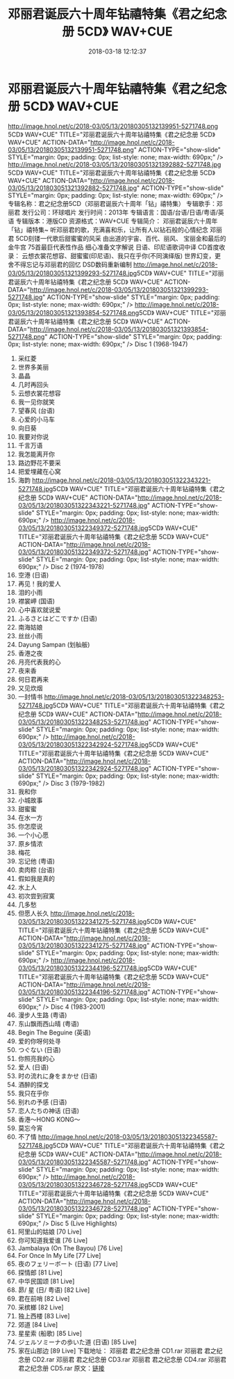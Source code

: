 ﻿---
title: 邓丽君诞辰六十周年钻禧特集《君之纪念册 5CD》 WAV+CUE
date: 2018-03-18 12:12:37
categories: WAV车载音乐、镜像
tags: 华语中文
---
# 邓丽君诞辰六十周年钻禧特集《君之纪念册 5CD》 WAV+CUE

http://image.hnol.net/c/2018-03/05/13/20180305132139951-5271748.png<wbr>5CD》 <wbr>WAV+CUE" TITLE="邓丽君诞辰六十周年钻禧特集《君之纪念册 <wbr>5CD》 <wbr>WAV+CUE" ACTION-DATA="http://image.hnol.net/c/2018-03/05/13/20180305132139951-5271748.png" ACTION-TYPE="show-slide" STYLE="margin: 0px; padding: 0px; list-style: none; max-width: 690px;" />
http://image.hnol.net/c/2018-03/05/13/201803051321392882-5271748.jpg<wbr>5CD》 <wbr>WAV+CUE" TITLE="邓丽君诞辰六十周年钻禧特集《君之纪念册 <wbr>5CD》 <wbr>WAV+CUE" ACTION-DATA="http://image.hnol.net/c/2018-03/05/13/201803051321392882-5271748.jpg" ACTION-TYPE="show-slide" STYLE="margin: 0px; padding: 0px; list-style: none; max-width: 690px;" />
专辑名称：君之纪念册5CD（邓丽君诞辰六十周年「钻」禧特集）
专辑歌手：邓丽君
发行公司：环球唱片
发行时间：2013年
专辑语言：国语/台语/日语/粤语/英语
专辑版本：港版CD
资源格式：WAV+CUE
专辑简介：
邓丽君诞辰六十周年「钻」禧特集~
听邓丽君的歌，充满喜和乐，让所有人以钻石般的心情纪念 邓丽君
5CD刻镂一代歌后甜蜜蜜的风采
由出道的宇宙、百代、丽风、
宝丽金和最后的金牛宫
75首最巨代表性作品
细心准备文字解说
日语、印尼语歌词中译
CD首度收录：
云想衣裳花想容、甜蜜蜜(印尼语)、我只在乎你(不同演绎版)
世界幻变，更舍不得忘记与邓丽君的回忆
DSD数码重新编制
http://image.hnol.net/c/2018-03/05/13/201803051321399293-5271748.jpg<wbr>5CD》 <wbr>WAV+CUE" TITLE="邓丽君诞辰六十周年钻禧特集《君之纪念册 <wbr>5CD》 <wbr>WAV+CUE" ACTION-DATA="http://image.hnol.net/c/2018-03/05/13/201803051321399293-5271748.jpg" ACTION-TYPE="show-slide" STYLE="margin: 0px; padding: 0px; list-style: none; max-width: 690px;" />
http://image.hnol.net/c/2018-03/05/13/201803051321393854-5271748.png<wbr>5CD》 <wbr>WAV+CUE" TITLE="邓丽君诞辰六十周年钻禧特集《君之纪念册 <wbr>5CD》 <wbr>WAV+CUE" ACTION-DATA="http://image.hnol.net/c/2018-03/05/13/201803051321393854-5271748.png" ACTION-TYPE="show-slide" STYLE="margin: 0px; padding: 0px; list-style: none; max-width: 690px;" />
Disc 1 (1968-1947)
1. 采红菱
2. 世界多美丽
3. 晶晶
4. 几时再回头
5. 云想衣裳花想容
6. 我一见你就笑
7. 望春风 (台语)
8. 心爱的小马车
9. 向日葵
10. 我要对你说
11. 千言万语
12. 我怎能离开你
13. 路边野花不要采
14. 把爱埋藏在心窝
15. 海韵
http://image.hnol.net/c/2018-03/05/13/201803051322343221-5271748.jpg<wbr>5CD》 <wbr>WAV+CUE" TITLE="邓丽君诞辰六十周年钻禧特集《君之纪念册 <wbr>5CD》 <wbr>WAV+CUE" ACTION-DATA="http://image.hnol.net/c/2018-03/05/13/201803051322343221-5271748.jpg" ACTION-TYPE="show-slide" STYLE="margin: 0px; padding: 0px; list-style: none; max-width: 690px;" />
http://image.hnol.net/c/2018-03/05/13/201803051322349372-5271748.jpg<wbr>5CD》 <wbr>WAV+CUE" TITLE="邓丽君诞辰六十周年钻禧特集《君之纪念册 <wbr>5CD》 <wbr>WAV+CUE" ACTION-DATA="http://image.hnol.net/c/2018-03/05/13/201803051322349372-5271748.jpg" ACTION-TYPE="show-slide" STYLE="margin: 0px; padding: 0px; list-style: none; max-width: 690px;" />
Disc 2 (1974-1978)
1. 空港 (日语)
2. 再见！我的爱人
3. 泪的小雨
4. 襟裳岬 (国语)
5. 心中喜欢就说爱
6. ふるさとはどこですか (日语)
7. 南海姑娘
8. 丝丝小雨
9. Dayung Sampan (划舢舨)
10. 香港之夜
11. 月亮代表我的心
12. 夜来香
13. 何日君再来
14. 又见炊烟
15. 一封情书
http://image.hnol.net/c/2018-03/05/13/201803051322348253-5271748.jpg<wbr>5CD》 <wbr>WAV+CUE" TITLE="邓丽君诞辰六十周年钻禧特集《君之纪念册 <wbr>5CD》 <wbr>WAV+CUE" ACTION-DATA="http://image.hnol.net/c/2018-03/05/13/201803051322348253-5271748.jpg" ACTION-TYPE="show-slide" STYLE="margin: 0px; padding: 0px; list-style: none; max-width: 690px;" />
http://image.hnol.net/c/2018-03/05/13/201803051322342924-5271748.jpg<wbr>5CD》 <wbr>WAV+CUE" TITLE="邓丽君诞辰六十周年钻禧特集《君之纪念册 <wbr>5CD》 <wbr>WAV+CUE" ACTION-DATA="http://image.hnol.net/c/2018-03/05/13/201803051322342924-5271748.jpg" ACTION-TYPE="show-slide" STYLE="margin: 0px; padding: 0px; list-style: none; max-width: 690px;" />
Disc 3 (1979-1982)
1. 我和你
2. 小城故事
3. 甜蜜蜜
4. 在水一方
5. 你怎麼说
6. 一个小心愿
7. 原乡情浓
8. 梅花
9. 忘记他 (粤语)
10. 卖肉粽 (台语)
11. 假如我是真的
12. 水上人
13. 初次尝到寂寞
14. 几多愁
15. 但愿人长久
http://image.hnol.net/c/2018-03/05/13/201803051322341275-5271748.jpg<wbr>5CD》 <wbr>WAV+CUE" TITLE="邓丽君诞辰六十周年钻禧特集《君之纪念册 <wbr>5CD》 <wbr>WAV+CUE" ACTION-DATA="http://image.hnol.net/c/2018-03/05/13/201803051322341275-5271748.jpg" ACTION-TYPE="show-slide" STYLE="margin: 0px; padding: 0px; list-style: none; max-width: 690px;" />
http://image.hnol.net/c/2018-03/05/13/201803051322344196-5271748.jpg<wbr>5CD》 <wbr>WAV+CUE" TITLE="邓丽君诞辰六十周年钻禧特集《君之纪念册 <wbr>5CD》 <wbr>WAV+CUE" ACTION-DATA="http://image.hnol.net/c/2018-03/05/13/201803051322344196-5271748.jpg" ACTION-TYPE="show-slide" STYLE="margin: 0px; padding: 0px; list-style: none; max-width: 690px;" />
Disc 4 (1983-2001)
1. 漫步人生路 (粤语)
2. 东山飘雨西山晴 (粤语)
3. Begin The Beguine (英语)
4. 爱的你呀何处寻
5. つぐない (日语)
6. 你照亮我的心
7. 爱人 (日语)
8. 时の流れに身をまかせ (日语)
9. 酒醉的探戈
10. 我只在乎你
11. 别れの予感 (日语)
12. 恋人たちの神话 (日语)
13. 香港～HONG KONG～
14. 莫忘今宵
15. 不了情
http://image.hnol.net/c/2018-03/05/13/201803051322345587-5271748.jpg<wbr>5CD》 <wbr>WAV+CUE" TITLE="邓丽君诞辰六十周年钻禧特集《君之纪念册 <wbr>5CD》 <wbr>WAV+CUE" ACTION-DATA="http://image.hnol.net/c/2018-03/05/13/201803051322345587-5271748.jpg" ACTION-TYPE="show-slide" STYLE="margin: 0px; padding: 0px; list-style: none; max-width: 690px;" />
http://image.hnol.net/c/2018-03/05/13/201803051322346728-5271748.jpg<wbr>5CD》 <wbr>WAV+CUE" TITLE="邓丽君诞辰六十周年钻禧特集《君之纪念册 <wbr>5CD》 <wbr>WAV+CUE" ACTION-DATA="http://image.hnol.net/c/2018-03/05/13/201803051322346728-5271748.jpg" ACTION-TYPE="show-slide" STYLE="margin: 0px; padding: 0px; list-style: none; max-width: 690px;" />
Disc 5 (Live Highlights)
1. 阿里山的姑娘 [70 Live]
2. 你可知道我爱谁 [76 Live]
3. Jambalaya (On The Bayou) [76 Live]
4. For Once In My Life [77 Live]
5. 夜のフェリーボート (日语) [77 Live]
6. 探情郎 [81 Live]
7. 中华民国颂 [81 Live]
8. 昴/ 星 (日/ 粤语) [82 Live]
9. 君在前哨 [82 Live]
10. 采槟榔 [82 Live]
11. 独上西楼 [83 Live]
12. 郊道 [84 Live]
13. 星星索 (船歌) [85 Live]
14. ジェルソミーナの歩いた道 (日语) [85 Live]
15. 家在山那边 [89 Live]
下载地址：
邓丽君 君之纪念册 CD1.rar
邓丽君 君之纪念册 CD2.rar
邓丽君 君之纪念册 CD3.rar
邓丽君 君之纪念册 CD4.rar
邓丽君 君之纪念册 CD5.rar
原文：[链接](https://blog.sina.com.cn/s/blog_1647c7e760102xytd.html)
